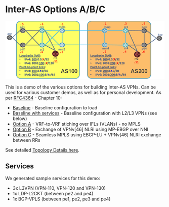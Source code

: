 # Inter-AS Options A/B/C

<img src="inter-as-vpn.png"></img>

This is a demo of the various options for building Inter-AS VPNs.
Can be used for various customer demos, as well as for personal development.
As per [RFC4364](https://tools.ietf.org/html/rfc4364) - Chapter 10:

* [Baseline](baseline/) - Baseline configuration to load
* [Baseline with services](baseline_with_services/) - Baseline configuration with L2/L3 VPNs (see below)
* [Option A](option-a/) - VRF-to-VRF stiching over IFLs (VLANs) - no MPLS
* [Option B](option-b/) - Exchange of VPNv[46] NLRI using MP-EBGP over NNI
* [Option C](option-c/) - Seamless MPLS using EBGP-LU + VPNv[46] NLRI exchange between RRs

See detailed [Topology Details here](Topology.pdf).

## Services

We generated sample services for this demo:

* 3x L3VPN (VPN-110, VPN-120 and VPN-130)
* 1x LDP-L2CKT (between pe2 and pe4)
* 1x BGP-VPLS (between pe1, pe2, pe3 and pe4)

